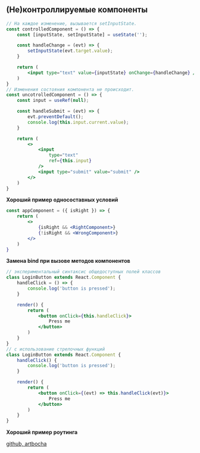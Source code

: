## (Не)контроллируемые компоненты

```jsx
// На каждое изменение, вызывается setInputState.
const controlledComponent = () => {
    const [inputState, setInputState] = useState('');

    const handleChange = (evt) => {
        setInputState(evt.target.value);
    }

    return (
        <input type="text" value={inputState} onChange={handleChange} />
    )
}
// Изменения состояния компонента не происходит.
const uncotrolledComponent = () => {
    const input = useRef(null);

    const handleSubmit = (evt) => {
        evt.preventDefault();
        console.log(this.input.current.value);
    }

    return (
        <>
            <input
                type="text"
                ref={this.input}
            />
            <input type="submit" value="submit" />
        </>
    )
}
```

**Хороший пример односоставных условий**

```jsx
const appComponent = ({ isRight }) => {
    return (
        <>
            {isRight && <RightComponent>}
            {!isRight && <WrongComponent>}
        </>
    )
}
```


**Замена bind при вызове методов компонентов**

```jsx
// экспериментальный синтаксис общедоступных полей классов
class LoginButton extends React.Component {
    handleClick = () => {
        console.log('button is pressed');
    }

    render() {
        return (
            <button onClick={this.handleClick}>
                Press me
            </button>
        )
    }
}
// с использование стрелочных функций
class LoginButton extends React.Component {
    handleClick() {
        console.log('button is pressed');
    }

    render() {
        return (
            <button onClick={(evt) => this.handleClick(evt)}>
                Press me
            </button>
        )
    }
}
```

**Хороший пример роутинга**

[github, artbocha](https://github.com/artbocha/react-redux-reactRouter/tree/master/src)